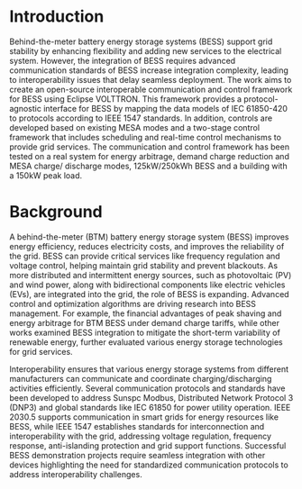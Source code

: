 # Introduction

Behind-the-meter battery energy storage systems (BESS) support grid stability by enhancing flexibility and adding new services to the electrical system. However, the integration of BESS requires advanced communication standards of BESS increase integration complexity, leading to interoperability issues that delay seamless deployment. The work aims to create an open-source interoperable communication and control framework for BESS using Eclipse VOLTTRON. This framework provides a protocol-agnostic interface for BESS by mapping the data models of IEC 61850-420 to protocols according to IEEE 1547 standards. In addition, controls are developed based on existing MESA modes and a two-stage control framework that includes scheduling and real-time control mechanisms to provide grid services. The communication and control framework has been tested on a real system for energy arbitrage, demand charge reduction and MESA charge/ discharge modes, 125kW/250kWh BESS and a building with a 150kW peak load.

# Background

A behind-the-meter (BTM) battery energy storage system (BESS) improves energy efficiency, reduces electricity costs, and improves the reliability of the grid. BESS can provide critical services like frequency regulation and voltage control, helping maintain grid stability and prevent blackouts. As more distributed and intermittent energy sources, such as photovoltaic (PV) and wind power, along with bidirectional components like electric vehicles (EVs), are integrated into the grid, the role of BESS is expanding. Advanced control and optimization algorithms are driving research into BESS management. For example, the financial advantages of peak shaving and energy arbitrage for BTM BESS under demand charge tariffs, while other works examined BESS integration to mitigate the short-term variability of renewable energy, further evaluated various energy storage technologies for grid services. 

Interoperability ensures that various energy storage systems from different manufacturers can communicate and coordinate charging/discharging activities efficiently. Several communication protocols and standards have been developed to address Sunspc Modbus, Distributed Network Protocol 3 (DNP3) and global standards like IEC 61850 for power utility operation. IEEE 2030.5 supports communication in smart grids for energy resources like BESS, while IEEE 1547 establishes standards for interconnection and interoperability with the grid, addressing voltage regulation, frequency response, anti-islanding protection and grid support functions. Successful BESS demonstration projects require seamless integration with other devices highlighting the need for standardized communication protocols to address interoperability challenges. 


